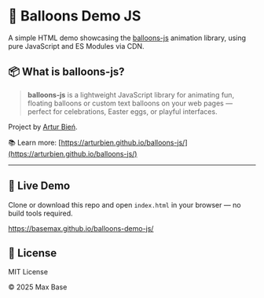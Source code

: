 # 🎈 Balloons Demo JS

A simple HTML demo showcasing the [balloons-js](https://arturbien.github.io/balloons-js/) animation library, using pure JavaScript and ES Modules via CDN.

## 📦 What is balloons-js?

> **balloons-js** is a lightweight JavaScript library for animating fun, floating balloons or custom text balloons on your web pages — perfect for celebrations, Easter eggs, or playful interfaces.

Project by [Artur Bień](https://github.com/arturbien).

📚 Learn more: [https://arturbien.github.io/balloons-js/](https://arturbien.github.io/balloons-js/)

---

## 🚀 Live Demo

Clone or download this repo and open `index.html` in your browser — no build tools required.

https://basemax.github.io/balloons-demo-js/

## 📄 License

MIT License

© 2025 Max Base
